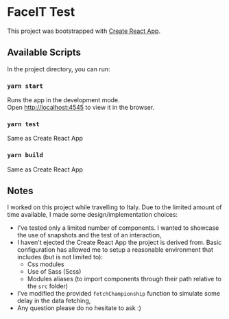 # FaceIT Test
This project was bootstrapped with [Create React App](https://github.com/facebook/create-react-app).

## Available Scripts

In the project directory, you can run:

### `yarn start`

Runs the app in the development mode.<br />
Open [http://localhost:4545](http://localhost:4545) to view it in the browser.

### `yarn test`

Same as Create React App

### `yarn build`

Same as Create React App

## Notes

I worked on this project while travelling to Italy. Due to the limited amount of time available, I made some design/implementation choices:
- I've tested only a limited number of components. I wanted to showcase the use of snapshots and the test of an interaction,
- I haven't ejected the Create React App the project is derived from. Basic configuration has allowed me to setup a reasonable environment that includes (but is not limited to):
  - Css modules
  - Use of Sass (Scss)
  - Modules aliases (to import components through their path relative to the `src` folder)
- I've modified the provided `fetchChampionship` function to simulate some delay in the data fetching,
- Any question please do no hesitate to ask :)
